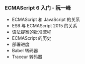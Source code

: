 ### ECMAScript 6 入门 - 阮一峰

+ ECMAScript 和 JavaScript 的关系
+ ES6 与 ECMAScript 2015 的关系
+ 语法提案的批准流程
+ ECMAScript 的历史
+ 部署进度
+ Babel 转码器
+ Traceur 转码器
